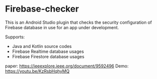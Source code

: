 
# Firebase-checker

This is an Android Studio plugin that checks the security configuration of Firebase database in use for an app under development.

Supports:
* Java and Kotlin source codes
* Firebase Realtime database usages
* Firebase Firestore database usages

paper: https://ieeexplore.ieee.org/document/9592496
Demo: https://youtu.be/KzRsbHqhyMQ
